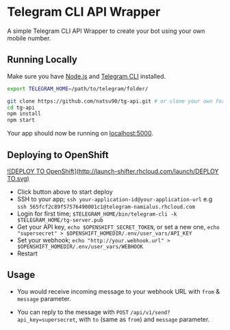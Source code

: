 # Telegram CLI API Wrapper

A simple Telegram CLI API Wrapper to create your bot using your own mobile number.

## Running Locally

Make sure you have [Node.js](http://nodejs.org/) and [Telegram CLI](https://github.com/vysheng/tg/) installed.

```sh
export TELEGRAM_HOME=/path/to/telegram/folder/

git clone https://github.com/natsu90/tg-api.git # or clone your own fork
cd tg-api
npm install
npm start
```

Your app should now be running on [localhost:5000](http://localhost:5000/).

## Deploying to OpenShift

[![DEPLOY TO OpenShift](http://launch-shifter.rhcloud.com/launch/DEPLOY TO.svg)](https://openshift.redhat.com/app/console/application_type/custom?&cartridges[]=nodejs-0.10&initial_git_url=https://github.com/natsu90/tg-api.git&name=telegram)
* Click button above to start deploy
* SSH to your app; `ssh your-application-id@your-application-url` e.g `ssh 565fcf2c89f57576490001c1@telegram-namialus.rhcloud.com`
* Login for first time; `$TELEGRAM_HOME/bin/telegram-cli -k $TELEGRAM_HOME/tg-server.pub`
* Get your API key, `echo $OPENSHIFT_SECRET_TOKEN`, or set a new one, `echo "supersecret" > $OPENSHIFT_HOMEDIR/.env/user_vars/API_KEY`
* Set your webhook; `echo "http://your.webhook.url" > $OPENSHIFT_HOMEDIR/.env/user_vars/WEBHOOK`
* Restart 

## Usage

- You would receive incoming message to your webhook URL with `from` & `message` parameter.

- You can reply to the message with `POST` `/api/v1/send?api_key=supersecret`, with `to` (same as `from`) and `message` parameter.

